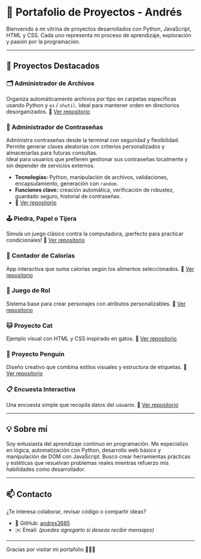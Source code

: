 # 🌟 Portafolio de Proyectos - Andrés

Bienvenido a mi vitrina de proyectos desarrollados con Python, JavaScript, HTML y CSS. Cada uno representa mi proceso de aprendizaje, exploración y pasión por la programación.

---

## 🚀 Proyectos Destacados

### 🗂️ Administrador de Archivos
Organiza automáticamente archivos por tipo en carpetas específicas usando Python y `os` / `shutil`. Ideal para mantener orden en directorios desorganizados.
🔗 [Ver repositorio](https://github.com/andres3685/project-file-organizer)

### 🔐 Administrador de Contraseñas

Administra contraseñas desde la terminal con seguridad y flexibilidad. Permite generar claves aleatorias con criterios personalizados y almacenarlas para futuras consultas.  
Ideal para usuarios que prefieren gestionar sus contraseñas localmente y sin depender de servicios externos.

- **Tecnologías:** Python, manipulación de archivos, validaciones, encapsulamiento, generación con `random`.
- **Funciones clave:** creación automática, verificación de robustez, guardado seguro, historial de contraseñas.
- 📎 [Ver repositorio](https://github.com/andres3685/password-manager)


### 🕹️ Piedra, Papel o Tijera
Simula un juego clásico contra la computadora, ¡perfecto para practicar condicionales!
🔗 [Ver repositorio](https://github.com/andres3685/project-game-rockpaperscissor)

### 🧮 Contador de Calorías
App interactiva que suma calorías según los alimentos seleccionados.
🔗 [Ver repositorio](https://github.com/andres3685/project-calorie-counter)

### 🐉 Juego de Rol
Sistema base para crear personajes con atributos personalizables.
🔗 [Ver repositorio](https://github.com/andres3685/project-roleplayinggame)

### 🐱 Proyecto Cat
Ejemplo visual con HTML y CSS inspirado en gatos.
🔗 [Ver repositorio](https://github.com/andres3685/proyect-cat)

### 🐧 Proyecto Penguin
Diseño creativo que combina estilos visuales y estructura de etiquetas.
🔗 [Ver repositorio](https://github.com/andres3685/proyect-penguin)

### 📋 Encuesta Interactiva
Una encuesta simple que recopila datos del usuario.
🔗 [Ver repositorio](https://github.com/andres3685/proyect-survey)

---

## 💡 Sobre mí

Soy entusiasta del aprendizaje continuo en programación. Me especializo en lógica, automatización con Python, desarrollo web básico y manipulación de DOM con JavaScript. Busco crear herramientas prácticas y estéticas que resuelvan problemas reales mientras refuerzo mis habilidades como desarrollador.

---

## 📫 Contacto

¿Te interesa colaborar, revisar código o compartir ideas?
- 💼 GitHub: [andres3685](https://github.com/andres3685)
- ✉️ Email: *(puedes agregarlo si deseas recibir mensajes)*

---

Gracias por visitar mi portafolio 👨‍💻✨

